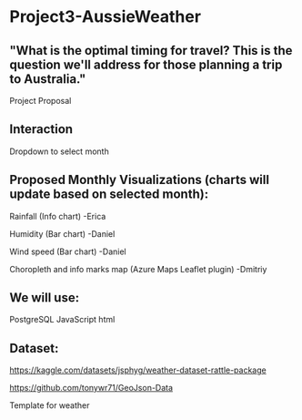 # Project3-AussieWeather

## "What is the optimal timing for travel? This is the question we'll address for those planning a trip to Australia."
Project Proposal


## Interaction
Dropdown to select month

## Proposed Monthly Visualizations (charts will update based on selected month):

Rainfall (Info chart) -Erica

Humidity (Bar chart) -Daniel

Wind speed (Bar chart) -Daniel

Choropleth and info marks map (Azure Maps Leaflet plugin) -Dmitriy



## We will use:

PostgreSQL
JavaScript
html


## Dataset: 
https://kaggle.com/datasets/jsphyg/weather-dataset-rattle-package

https://github.com/tonywr71/GeoJson-Data


Template for weather
